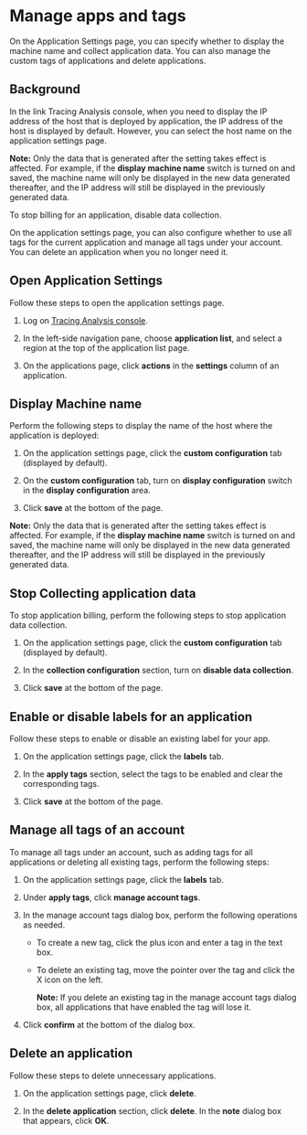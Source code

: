 # Manage apps and tags

On the Application Settings page, you can specify whether to display the machine name and collect application data. You can also manage the custom tags of applications and delete applications.

## Background

In the link Tracing Analysis console, when you need to display the IP address of the host that is deployed by application, the IP address of the host is displayed by default. However, you can select the host name on the application settings page.

**Note:** Only the data that is generated after the setting takes effect is affected. For example, if the **display machine name** switch is turned on and saved, the machine name will only be displayed in the new data generated thereafter, and the IP address will still be displayed in the previously generated data.

To stop billing for an application, disable data collection.

On the application settings page, you can also configure whether to use all tags for the current application and manage all tags under your account. You can delete an application when you no longer need it.

## Open Application Settings

Follow these steps to open the application settings page.

1.  Log on [Tracing Analysis console](https://tracing-sg.console.aliyun.com/).

2.  In the left-side navigation pane, choose **application list**, and select a region at the top of the application list page.

3.  On the applications page, click **actions** in the **settings** column of an application.


## Display Machine name

Perform the following steps to display the name of the host where the application is deployed:

1.  On the application settings page, click the **custom configuration** tab \(displayed by default\).

2.  On the **custom configuration** tab, turn on **display configuration** switch in the **display configuration** area.

3.  Click **save** at the bottom of the page.


**Note:** Only the data that is generated after the setting takes effect is affected. For example, if the **display machine name** switch is turned on and saved, the machine name will only be displayed in the new data generated thereafter, and the IP address will still be displayed in the previously generated data.

## Stop Collecting application data

To stop application billing, perform the following steps to stop application data collection.

1.  On the application settings page, click the **custom configuration** tab \(displayed by default\).

2.  In the **collection configuration** section, turn on **disable data collection**.

3.  Click **save** at the bottom of the page.


## Enable or disable labels for an application

Follow these steps to enable or disable an existing label for your app.

1.  On the application settings page, click the **labels** tab.

2.  In the **apply tags** section, select the tags to be enabled and clear the corresponding tags.

3.  Click **save** at the bottom of the page.


## Manage all tags of an account

To manage all tags under an account, such as adding tags for all applications or deleting all existing tags, perform the following steps:

1.  On the application settings page, click the **labels** tab.

2.  Under **apply tags**, click **manage account tags**.

3.  In the manage account tags dialog box, perform the following operations as needed.

    -   To create a new tag, click the plus icon and enter a tag in the text box.
    -   To delete an existing tag, move the pointer over the tag and click the X icon on the left.

        **Note:** If you delete an existing tag in the manage account tags dialog box, all applications that have enabled the tag will lose it.

4.  Click **confirm** at the bottom of the dialog box.


## Delete an application

Follow these steps to delete unnecessary applications.

1.  On the application settings page, click **delete**.

2.  In the **delete application** section, click **delete**. In the **note** dialog box that appears, click **OK**.


